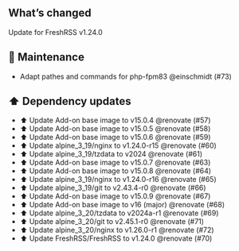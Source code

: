 ## What’s changed

Update for FreshRSS v1.24.0

## 🧰 Maintenance

- Adapt pathes and commands for php-fpm83 @einschmidt (#73)

## ⬆️ Dependency updates

- ⬆️ Update Add-on base image to v15.0.4 @renovate (#57)
- ⬆️ Update Add-on base image to v15.0.5 @renovate (#58)
- ⬆️ Update Add-on base image to v15.0.6 @renovate (#59)
- ⬆️ Update alpine_3_19/nginx to v1.24.0-r15 @renovate (#60)
- ⬆️ Update alpine_3_19/tzdata to v2024 @renovate (#61)
- ⬆️ Update Add-on base image to v15.0.7 @renovate (#63)
- ⬆️ Update Add-on base image to v15.0.8 @renovate (#64)
- ⬆️ Update alpine_3_19/nginx to v1.24.0-r16 @renovate (#65)
- ⬆️ Update alpine_3_19/git to v2.43.4-r0 @renovate (#66)
- ⬆️ Update Add-on base image to v15.0.9 @renovate (#67)
- ⬆️ Update Add-on base image to v16 (major) @renovate (#68)
- ⬆️ Update alpine_3_20/tzdata to v2024a-r1 @renovate (#69)
- ⬆️ Update alpine_3_20/git to v2.45.1-r0 @renovate (#71)
- ⬆️ Update alpine_3_20/nginx to v1.26.0-r1 @renovate (#72)
- ⬆️ Update FreshRSS/FreshRSS to v1.24.0 @renovate (#70)
